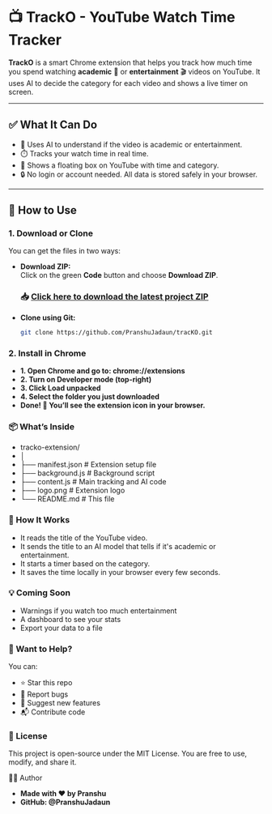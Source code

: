 # 📺 TrackO - YouTube Watch Time Tracker

**TrackO** is a smart Chrome extension that helps you track how much time you spend watching **academic** 📘 or **entertainment** 🎬 videos on YouTube. It uses AI to decide the category for each video and shows a live timer on screen.

---

## ✅ What It Can Do

- 🧠 Uses AI to understand if the video is academic or entertainment.
- ⏱️ Tracks your watch time in real time.
- 📌 Shows a floating box on YouTube with time and category.
- 🔒 No login or account needed. All data is stored safely in your browser.

---

## 🧰 How to Use

### 1. Download or Clone

You can get the files in two ways:

- **Download ZIP:**  
  Click on the green **Code** button and choose **Download ZIP**.
  ### 📥 [Click here to download the latest project ZIP](https://github.com/PranshuJadaun/tracKO/blob/main/Ready%20To%20Run/tracKO.zip)



- **Clone using Git:**  
  ```bash
  git clone https://github.com/PranshuJadaun/tracKO.git

### 2. Install in Chrome
- **1. Open Chrome and go to: chrome://extensions**
- **2. Turn on Developer mode (top-right)**
- **3. Click Load unpacked**
- **4. Select the folder you just downloaded**
- **Done! 🎉 You’ll see the extension icon in your browser.**

### 📦 What’s Inside

- tracko-extension/
- │
- ├── manifest.json     # Extension setup file
- ├── background.js     # Background script
- ├── content.js        # Main tracking and AI code
- ├── logo.png          # Extension logo
- └── README.md         # This file

### 🚀 How It Works

- It reads the title of the YouTube video.
- It sends the title to an AI model that tells if it's academic or entertainment.
- It starts a timer based on the category.
- It saves the time locally in your browser every few seconds.

### 💡 Coming Soon

- Warnings if you watch too much entertainment
- A dashboard to see your stats
- Export your data to a file

### 🙌 Want to Help?

You can:

- ⭐ Star this repo
- 🐛 Report bugs
- 🌟 Suggest new features
- 📬 Contribute code

### 📃 License

This project is open-source under the MIT License. You are free to use, modify, and share it.

👨‍💻 Author

- **Made with ❤️ by Pranshu**
- **GitHub: @PranshuJadaun**
